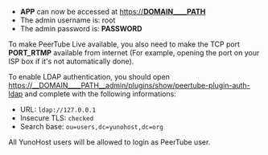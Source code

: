 - __APP__ can now be accessed at [https://__DOMAIN____PATH__](https://__DOMAIN____PATH__)
- The admin username is: root
- The admin password is: __PASSWORD__

To make PeerTube Live available, you also need to make the TCP port __PORT_RTMP__ available from internet (For example, opening the port on your ISP box if it's not automatically done).

To enable LDAP authentication, you should open [https://__DOMAIN____PATH__admin/plugins/show/peertube-plugin-auth-ldap](https://__DOMAIN____PATH__admin/plugins/show/peertube-plugin-auth-ldap) and complete with the following informations:
- URL: `ldap://127.0.0.1`
- Insecure TLS: `checked`
- Search base: `ou=users,dc=yunohost,dc=org`

All YunoHost users will be allowed to login as PeerTube user.
